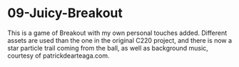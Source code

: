 # 09-Juicy-Breakout
This is a game of Breakout with my own personal touches added. Different assets are used than the one in the original C220 project,
and there is now a star particle trail coming from the ball, as well as background music, courtesy of patrickdearteaga.com. 

